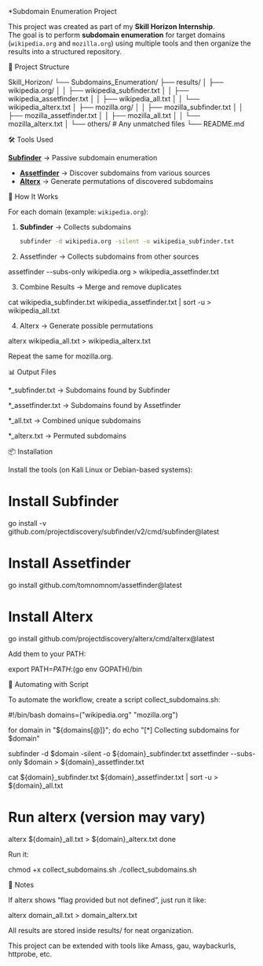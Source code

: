  *Subdomain Enumeration Project  

This project was created as part of my **Skill Horizon Internship**.  
The goal is to perform **subdomain enumeration** for target domains (`wikipedia.org` and `mozilla.org`) using multiple tools and then organize the results into a structured repository.  


📂 Project Structure

Skill_Horizon/ └── Subdomains_Enumeration/ ├── results/ │   ├── wikipedia.org/ │   │   ├── wikipedia_subfinder.txt │   │   ├── wikipedia_assetfinder.txt │   │   ├── wikipedia_all.txt │   │   └── wikipedia_alterx.txt │   ├── mozilla.org/ │   │   ├── mozilla_subfinder.txt │   │   ├── mozilla_assetfinder.txt │   │   ├── mozilla_all.txt │   │   └── mozilla_alterx.txt │   └── others/   # Any unmatched files └── README.md



🛠️ Tools Used  

 **[Subfinder](https://github.com/projectdiscovery/subfinder)** → Passive subdomain enumeration  
- **[Assetfinder](https://github.com/tomnomnom/assetfinder)** → Discover subdomains from various sources  
- **[Alterx](https://github.com/projectdiscovery/alterx)** → Generate permutations of discovered subdomains  



🚀 How It Works  

For each domain (example: `wikipedia.org`):  

1. **Subfinder** → Collects subdomains  
   ```bash
   subfinder -d wikipedia.org -silent -o wikipedia_subfinder.txt

2. Assetfinder → Collects subdomains from other sources

assetfinder --subs-only wikipedia.org > wikipedia_assetfinder.txt


3. Combine Results → Merge and remove duplicates

cat wikipedia_subfinder.txt wikipedia_assetfinder.txt | sort -u > wikipedia_all.txt


4. Alterx → Generate possible permutations

alterx wikipedia_all.txt > wikipedia_alterx.txt



Repeat the same for mozilla.org.



📊 Output Files

*_subfinder.txt → Subdomains found by Subfinder

*_assetfinder.txt → Subdomains found by Assetfinder

*_all.txt → Combined unique subdomains

*_alterx.txt → Permuted subdomains




📦 Installation

Install the tools (on Kali Linux or Debian-based systems):

# Install Subfinder
go install -v github.com/projectdiscovery/subfinder/v2/cmd/subfinder@latest

# Install Assetfinder
go install github.com/tomnomnom/assetfinder@latest

# Install Alterx
go install github.com/projectdiscovery/alterx/cmd/alterx@latest

Add them to your PATH:

export PATH=$PATH:$(go env GOPATH)/bin



📂 Automating with Script

To automate the workflow, create a script collect_subdomains.sh:

#!/bin/bash
domains=("wikipedia.org" "mozilla.org")

for domain in "${domains[@]}"; do
  echo "[*] Collecting subdomains for $domain"
  
  subfinder -d $domain -silent -o ${domain}_subfinder.txt
  assetfinder --subs-only $domain > ${domain}_assetfinder.txt
  
  cat ${domain}_subfinder.txt ${domain}_assetfinder.txt | sort -u > ${domain}_all.txt
  
  # Run alterx (version may vary)
  alterx ${domain}_all.txt > ${domain}_alterx.txt
done

Run it:

chmod +x collect_subdomains.sh
./collect_subdomains.sh



📝 Notes

If alterx shows “flag provided but not defined”, just run it like:

alterx domain_all.txt > domain_alterx.txt

All results are stored inside results/ for neat organization.

This project can be extended with tools like Amass, gau, waybackurls, httprobe, etc.

